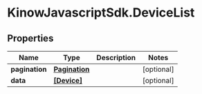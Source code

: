 # KinowJavascriptSdk.DeviceList

## Properties
Name | Type | Description | Notes
------------ | ------------- | ------------- | -------------
**pagination** | [**Pagination**](Pagination.md) |  | [optional] 
**data** | [**[Device]**](Device.md) |  | [optional] 


